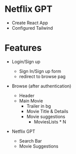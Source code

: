 # Netflix GPT

- Create React App
- Configured Tailwind

# Features

- Login/Sign up
    - Sign In/Sign up form
    - redirect to browse pag
    
- Browse (after authentication)
    - Header
    - Main Movie
        - Trailer in bg
        - Movie Title & Details
        - Movie suggestions
            - MoviesLists * N
    
- Netflix GPT
    - Search Bar
    - Movie Suggestions
